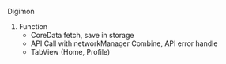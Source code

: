 Digimon

1. Function
   - CoreData
     fetch, save in storage
   - API Call with networkManager
     Combine, API error handle 
   - TabView (Home, Profile)
  
